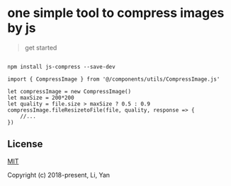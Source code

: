 # one simple tool to compress images by js

> get started

```//js

npm install js-compress --save-dev

import { CompressImage } from '@/components/utils/CompressImage.js'

let compressImage = new CompressImage()
let maxSize = 200*200
let quality = file.size > maxSize ? 0.5 : 0.9
compressImage.fileResizetoFile(file, quality, response => {
    //...
})

```

## License

[MIT](http://opensource.org/licenses/MIT)

Copyright (c) 2018-present, Li, Yan